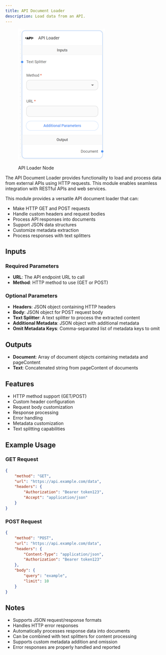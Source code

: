 ```yaml
---
title: API Document Loader
description: Load data from an API.
---
```



<figure><img src="/assets/image (9) (1) (1) (1) (1) (1) (1).png" alt="" width="273"><figcaption><p>API Loader Node</p></figcaption></figure>

The API Document Loader provides functionality to load and process data from external APIs using HTTP requests. This module enables seamless integration with RESTful APIs and web services.

This module provides a versatile API document loader that can:
- Make HTTP GET and POST requests
- Handle custom headers and request bodies
- Process API responses into documents
- Support JSON data structures
- Customize metadata extraction
- Process responses with text splitters

## Inputs

### Required Parameters
- **URL**: The API endpoint URL to call
- **Method**: HTTP method to use (GET or POST)

### Optional Parameters
- **Headers**: JSON object containing HTTP headers
- **Body**: JSON object for POST request body
- **Text Splitter**: A text splitter to process the extracted content
- **Additional Metadata**: JSON object with additional metadata
- **Omit Metadata Keys**: Comma-separated list of metadata keys to omit

## Outputs

- **Document**: Array of document objects containing metadata and pageContent
- **Text**: Concatenated string from pageContent of documents

## Features
- HTTP method support (GET/POST)
- Custom header configuration
- Request body customization
- Response processing
- Error handling
- Metadata customization
- Text splitting capabilities

## Example Usage

### GET Request
```json
{
    "method": "GET",
    "url": "https://api.example.com/data",
    "headers": {
        "Authorization": "Bearer token123",
        "Accept": "application/json"
    }
}
```

### POST Request
```json
{
    "method": "POST",
    "url": "https://api.example.com/data",
    "headers": {
        "Content-Type": "application/json",
        "Authorization": "Bearer token123"
    },
    "body": {
        "query": "example",
        "limit": 10
    }
}
```

## Notes
- Supports JSON request/response formats
- Handles HTTP error responses
- Automatically processes response data into documents
- Can be combined with text splitters for content processing
- Supports custom metadata addition and omission
- Error responses are properly handled and reported
